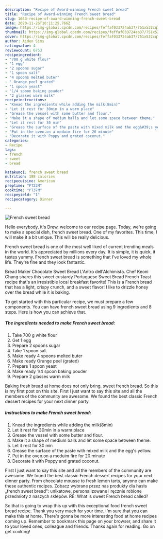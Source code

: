 ```yaml
---
description: "Recipe of Award-winning French sweet bread"
title: "Recipe of Award-winning French sweet bread"
slug: 1643-recipe-of-award-winning-french-sweet-bread
date: 2020-11-26T10:11:29.766Z
image: https://img-global.cpcdn.com/recipes/feffaf033724ab37/751x532cq70/french-sweet-bread-recipe-main-photo.jpg
thumbnail: https://img-global.cpcdn.com/recipes/feffaf033724ab37/751x532cq70/french-sweet-bread-recipe-main-photo.jpg
cover: https://img-global.cpcdn.com/recipes/feffaf033724ab37/751x532cq70/french-sweet-bread-recipe-main-photo.jpg
author: Aiden Sims
ratingvalue: 4
reviewcount: 6753
recipeingredient:
- "700 g white flour"
- "1 egg"
- "2 spoons sugar"
- "1 spoon salt"
- "4 spoons melted buter"
- " Orange peel grated"
- "1 spoon yeast"
- "1/4 spoon baking pouder"
- "2 glasses warm milk"
recipeinstructions:
- "Knead the ingredients while adding the milk(8min)"
- "Let it rest for 30min in a warm place"
- "Grease the vessel with some butter and flour."
- "Make it a shape of medium balls and let some space between theme."
- "Let it rest for 30 min"
- "Grease the surface of the paste with mixed milk and the egg&#39;s yellow."
- "Put in the oven.on a meduim fire for 20 minute"
- "Decorate it with Poppy and grated coconut."
categories:
- Recipe
tags:
- french
- sweet
- bread

katakunci: french sweet bread 
nutrition: 188 calories
recipecuisine: American
preptime: "PT22M"
cooktime: "PT37M"
recipeyield: "1"
recipecategory: Dinner

---
```



![French sweet bread](https://img-global.cpcdn.com/recipes/feffaf033724ab37/751x532cq70/french-sweet-bread-recipe-main-photo.jpg)

Hello everybody, it's Drew, welcome to our recipe page. Today, we're going to make a special dish, french sweet bread. One of my favorites. This time, I will make it a bit unique. This will be really delicious.

French sweet bread is one of the most well liked of current trending meals in the world. It's appreciated by millions every day. It is simple, it is quick, it tastes yummy. French sweet bread is something that I've loved my whole life. They're fine and they look fantastic.

Bread Maker Chocolate Sweet Bread L&#39;Antro dell&#39;Alchimista. Chef Keoni Chang shares this sweet custardy Portuguese Sweet Bread French Toast recipe that&#39;s an irresistible local breakfast favorite! This is a French bread that has a light, crispy crunch, and a sweet flavor! I like to drizzle honey over the bread while it is baking.


To get started with this particular recipe, we must prepare a few components. You can have french sweet bread using 9 ingredients and 8 steps. Here is how you can achieve that.

<!--inarticleads1-->

##### The ingredients needed to make French sweet bread:

1. Take 700 g white flour
1. Get 1 egg
1. Prepare 2 spoons sugar
1. Take 1 spoon salt
1. Make ready 4 spoons melted buter
1. Make ready  Orange peel (grated)
1. Prepare 1 spoon yeast
1. Make ready 1/4 spoon baking pouder
1. Prepare 2 glasses warm milk


Baking fresh bread at home does not only bring. sweet french bread. So this is my first post on this site. First I just want to say this site and all the members of the community are awesome. We found the best classic French dessert recipes for your next dinner party. 

<!--inarticleads2-->

##### Instructions to make French sweet bread:

1. Knead the ingredients while adding the milk(8min)
1. Let it rest for 30min in a warm place
1. Grease the vessel with some butter and flour.
1. Make it a shape of medium balls and let some space between theme.
1. Let it rest for 30 min
1. Grease the surface of the paste with mixed milk and the egg&#39;s yellow.
1. Put in the oven.on a meduim fire for 20 minute
1. Decorate it with Poppy and grated coconut.


First I just want to say this site and all the members of the community are awesome. We found the best classic French dessert recipes for your next dinner party. From chocolate mousse to fresh lemon tarts, anyone can make these authentic recipes. Zobacz wybrane przez nas produkty dla hasła „french sweet bread&#34;: unikatowe, personalizowane i ręcznie robione przedmioty z naszych sklepów. RE: What is sweet French bread called? 

So that is going to wrap this up with this exceptional food french sweet bread recipe. Thank you very much for your time. I'm sure that you can make this at home. There's gonna be more interesting food at home recipes coming up. Remember to bookmark this page on your browser, and share it to your loved ones, colleague and friends. Thanks again for reading. Go on get cooking!
